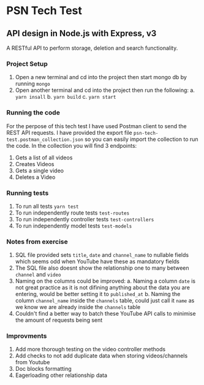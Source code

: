 # PSN Tech Test 
## API design in Node.js with Express, v3

A RESTful API to perform storage, deletion and search functionality.

### Project Setup

1. Open a new terminal and cd into the project then start mongo db by running `mongo`
2. Open another terminal and cd into the project then run the following:
    a. `yarn insall`
    b. `yarn build`
    c. `yarn start`

### Running the code

For the perpose of this tech test I have used Postman client to send the REST API requests.
I have provided the export file `psn-tech-test.postman_collection.json` so you can easily import the collection to run the code.
In the collection you will find 3 endpoints:
1. Gets a list of all videos
2. Creates Videos
3. Gets a single video
4. Deletes a Video

### Running tests

1. To run all tests `yarn test`
2. To run independently route tests `test-routes`
3. To run independently controller tests `test-controllers`
4. To run independently model tests `test-models`

### Notes from exercise

1. SQL file provided sets `title`, `date` and `channel_name` to nullable fields which seems odd when YouTube have these as mandatory fields
2. The SQL file also doesnt show the relationship one to many between `channel` and `video`
3. Naming on the columns could be improved:
    a. Naming a column `date` is not great practice as it is not difining anything about the data you are entering, would be better setting it to `published_at`
    b. Naming the column `channel_name` inside the `channels` table, could just call it `name` as we know we are already inside the `channels` table 
4. Couldn't find a better way to batch these YouTube API calls to minimise the amount of requests being sent

### Improvments
1. Add more thorough testing on the video controller methods
2. Add checks to not add duplicate data when storing videos/channels from Youtube
3. Doc blocks formatting
4. Eagerloading other relationship data
